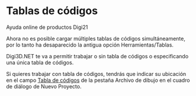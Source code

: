 # Tablas de códigos

Ayuda online de productos Digi21

Ahora no es posible cargar múltiples tablas de códigos simultáneamente, por lo tanto ha desaparecido la antigua opción Herramientas/Tablas.

Digi3D.NET te va a permitir trabajar o sin tabla de códigos o especificando una única tabla de códigos.

Si quieres trabajar con tabla de códigos, tendrás que indicar su ubicación en el campo [Tabla de códigos](TablaDeCodigos.html) de la pestaña Archivo de dibujo en el cuadro de diálogo de Nuevo Proyecto.

